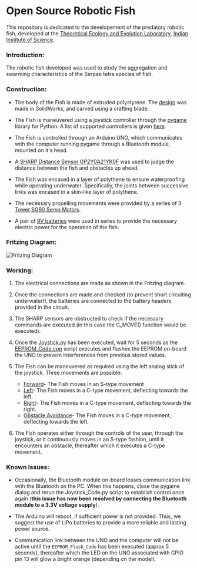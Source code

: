 # Open Source Robotic Fish
This repository is dedicated to the developement of the predatory robotic fish, developed at the [Theoretical Ecology and Evolution Laboratory](https://teelabiisc.wordpress.com/), [Indian Institute of Science](https://www.iisc.ac.in).

### Introduction:
The robotic fish developed was used to study the aggregation and swarming characteristics of the Serpae tetra species of fish.

### Construction:
- The body of the Fish is made of extruded polystyrene. The [design](https://bitbucket.org/Fish) was made in SolidWorks, and carved using a crafting blade.

- The Fish is maneuvered using a joystick controller through the [pygame](Pygame.org) library for Python. A list of supported controllers is given [here](https://www.pygame.org/docs/ref/joystick.html).

- The Fish is controlled through an Arduino UNO, which communicates with the computer running pygame through a Bluetooth module, mounted on it's head.

- A [SHARP Distance Sensor GP2Y0A21YK0F](https://www.pololu.com/category/79/sharp-distance-sensors) was used to judge the distance between the fish and obstacles up ahead.

- The Fish was encased in a layer of polythene to ensure waterproofing while operating underwater. Specifically, the joints between successive links was encased in a skin-like layer of polythene.

- The necessary propelling movements were provided by a series of 3 [Tower SG90 Servo Motors](https://servodatabase.com/servo/towerpro/sg90).

- A pair of [9V batteries](https://www.amazon.com/AmazonBasics-Everyday-Alkaline-Batteries-8-Pack/dp/B00MH4QM1S) were used in series to provide the necessary electric power for the operation of the fish.

### Fritzing Diagram:

![Fritzing Diagram](https://bitbucket.org/SarthakJShetty/fish/raw/14ef19920b8d4cfb0a632ad71904f845717359cf/Design%20Files/Circuit_Design/Fish_Circuitry.jpg "Fritzing Diagram")

### Working:
1. The electrical connections are made as shown in the Fritzing diagram.

2. Once the connections are made and checked (to prevent short circuiting underwater!), the batteries are connected to the battery headers provided in the circuit.

3. The SHARP sensors are obstructed to check if the necessary commands are executed (in this case the C_MOVE() function would be executed).

4. Once the [Joystick.py](https://bitbucket.org/SarthakJShetty/fish/src/master/Code/Joystick_Code/Joystick_Code.py) has been executed, wait for 5 seconds as the [EEPROM_Code.cpp](https://bitbucket.org/SarthakJShetty/Fish/src/master/Code/EEPROM_Flush_Code) script executes and flushes the EEPROM on-board the UNO to prevent interferences from previous stored values.

5. The Fish can be maneuvered as required using the left analog stick of the joystick. Three movements are possible:
	- [Forward](https://bitbucket.org/SarthakJShetty/Fish/src/master/Code/Stable_Movement_Code/Stable_Movement_Code.cpp)- The Fish moves in an S-type movement 
	- [Left](https://bitbucket.org/SarthakJShetty/Fish/src/master/Code/Stable_Movement_Code/Stable_Movement_Code.cpp)- The Fish moves in a C-type movement, deflecting towards the left.
	- [Right](https://bitbucket.org/SarthakJShetty/Fish/src/master/Code/Stable_Movement_Code/Stable_Movement_Code.cpp)- The Fish moves in a C-type movement, deflecting towards the right.
	- [Obstacle Avoidance](https://bitbucket.org/SarthakJShetty/Fish/src/master/Code/Stable_Movement_Code/Stable_Movement_Code.cpp)- The Fish moves in a C-type movement, deflecting towards the left. 

6. The Fish operates either through the controls of the user, through the joystick, or it continuously moves in an S-type fashion, until it encounters an obstacle, thereafter which it executes a C-type movement.

### Known Issues:

- Occasionally, the Bluetooth module on-board losses communication link with the Bluetooth on the PC. When this happens, close the pygame dialog and rerun the Joystick_Code.py script to establish control once again (**this issue has now been resolved by connecting the Bluetooth module to a 3.3V voltage supply**).

- The Arduino will reboot, if sufficient power is not provided. Thus, we suggest the use of LiPo batteries to provide a more reliable and lasting power source.

- Communication link between the UNO and the computer will not be active until the `EEPROM_Flush_Code` has been executed (approx 5 seconds), thereafter which the LED on the UNO associated with GPIO pin 13 will glow a bright orange (depending on the model).